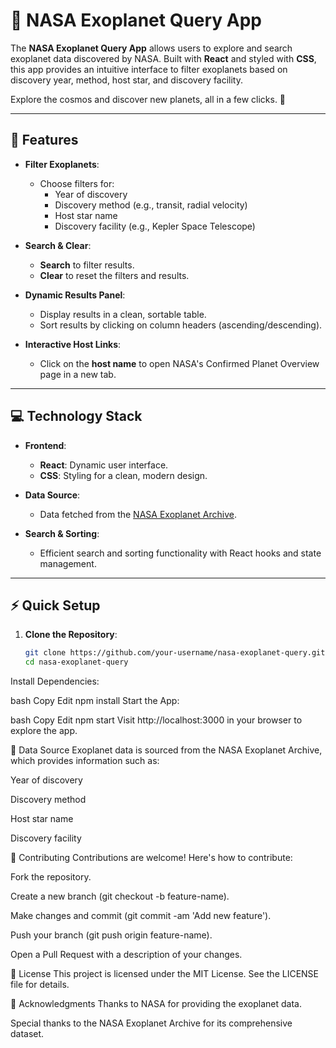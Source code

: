 # 🌌 NASA Exoplanet Query App

The **NASA Exoplanet Query App** allows users to explore and search exoplanet data discovered by NASA. Built with **React** and styled with **CSS**, this app provides an intuitive interface to filter exoplanets based on discovery year, method, host star, and discovery facility.

Explore the cosmos and discover new planets, all in a few clicks. 🚀

---

## 🚀 Features

- **Filter Exoplanets**:
  - Choose filters for:
    - Year of discovery
    - Discovery method (e.g., transit, radial velocity)
    - Host star name
    - Discovery facility (e.g., Kepler Space Telescope)

- **Search & Clear**:
  - **Search** to filter results.
  - **Clear** to reset the filters and results.

- **Dynamic Results Panel**:
  - Display results in a clean, sortable table.
  - Sort results by clicking on column headers (ascending/descending).

- **Interactive Host Links**:
  - Click on the **host name** to open NASA's Confirmed Planet Overview page in a new tab.

---

## 💻 Technology Stack

- **Frontend**:
  - **React**: Dynamic user interface.
  - **CSS**: Styling for a clean, modern design.

- **Data Source**:
  - Data fetched from the [NASA Exoplanet Archive](https://exoplanetarchive.ipac.caltech.edu/).

- **Search & Sorting**:
  - Efficient search and sorting functionality with React hooks and state management.

---

## ⚡ Quick Setup

1. **Clone the Repository**:
   ```bash
   git clone https://github.com/your-username/nasa-exoplanet-query.git
   cd nasa-exoplanet-query
Install Dependencies:

bash
Copy
Edit
npm install
Start the App:

bash
Copy
Edit
npm start
Visit http://localhost:3000 in your browser to explore the app.

🌌 Data Source
Exoplanet data is sourced from the NASA Exoplanet Archive, which provides information such as:

Year of discovery

Discovery method

Host star name

Discovery facility

🤝 Contributing
Contributions are welcome! Here's how to contribute:

Fork the repository.

Create a new branch (git checkout -b feature-name).

Make changes and commit (git commit -am 'Add new feature').

Push your branch (git push origin feature-name).

Open a Pull Request with a description of your changes.

📜 License
This project is licensed under the MIT License. See the LICENSE file for details.

🙏 Acknowledgments
Thanks to NASA for providing the exoplanet data.

Special thanks to the NASA Exoplanet Archive for its comprehensive dataset.

